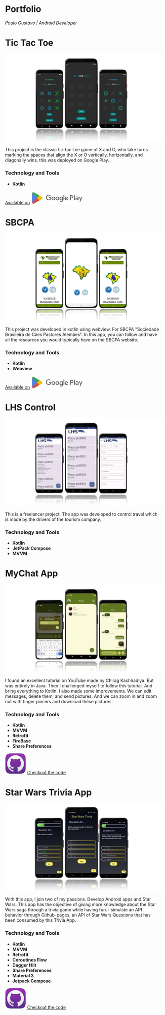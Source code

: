 # Portfolio
*Paulo Gustavo | Android Developer*


# Tic Tac Toe
![tic tac toe app image](tictoctoe.jpg)

This project is the classic tic-tac-toe game of X and O, who take turns marking the spaces that align the X or O vertically, horizontally, and diagonally wins. this was deployed on Google Play.

### Technology and Tools
* **Kotlin** 

[Available on](https://play.google.com/store/apps/details?id=com.pgustavo.hashgame)
![alt text](googleplay.jpg)

# SBCPA
![sbcpa app image](sbcpa.jpg)

This project was developed in kotlin using webview. For SBCPA "Sociedade Brasileira de Cães Pastores Alemães". In this app, you can follow and have all the resources you would typically have on the SBCPA website.

### Technology and Tools
* **Kotlin** 
* **Webview**

[Available on](https://play.google.com/store/apps/details?id=com.pgustavo.sbcpa)
![alt text](googleplay.jpg)



# LHS Control
![lhs app image](lhs.jpg)

This is a freelancer project. The app was developed to control travel which is made by the drivers of the tourism company.  

### Technology and Tools
* **Kotlin** 
* **JetPack Compose**
* **MVVM**

# MyChat App
![lhs app image](chat.jpg)

I found an excellent tutorial on YouTube made by Chirag Kachhadiya. But was entirely in Java. Then I challenged myself to follow this tutorial. And bring everything to Kotlin. I also made some improvements. We can edit messages, delete them, and send pictures. And we can zoom in and zoom out with finger pincers and download these pictures.

### Technology and Tools
* **Kotlin** 
* **MVVM**
* **Retrofit**
* **FireBase**
* **Share Preferences**

![alt text](Git.png)
[Checkout the code](https://github.com/pgustavo73/mychatapp)

# Star Wars Trivia App
![lhs app image](swt.jpg)

With this app, I join two of my passions. Develop Android apps and Star Wars. This app has the objective of giving more knowledge about the Star Wars saga through a trivia game while having fun. I simulate an API behavior through Github-pages, an API of Star Wars Questions that has been consumed by this Trivia App.

### Technology and Tools
* **Kotlin** 
* **MVVM**
* **Retrofit**
* **Coroutines Flow**
* **Dagger Hilt**
* **Share Preferences**
* **Material 3**
* **Jetpack Compose**

![alt text](Git.png)
[Checkout the code](https://github.com/pgustavo73/Star-Wars-Trivia)
